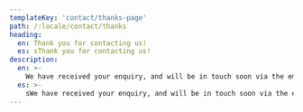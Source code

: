 ```yaml
---
templateKey: 'contact/thanks-page'
path: /:locale/contact/thanks
heading:
  en: Thank you for contacting us!
  es: sThank you for contacting us!
description:
  en: >-
    We have received your enquiry, and will be in touch soon via the email you provided.
  es: >-
    sWe have received your enquiry, and will be in touch soon via the email you provided.
---
```

